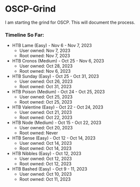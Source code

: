 # OSCP-Grind
I am starting the grind for OSCP. This will document the process. 

### Timeline So Far:
- HTB Lame (Easy) - Nov 6 - Nov 7, 2023
  - User owned: Nov 7, 2023
  - Root owned: Nov 7, 2023
- HTB Cronos (Medium) - Oct 25 - Nov 6, 2023
  - User owned: Oct 28, 2023
  - Root owned: Nov 6, 2023
- HTB Sunday (Easy) - Oct 25 - Oct 31, 2023
  - User owned: Oct 26, 2023
  - Root owned: Oct 31, 2023
- HTB Poison (Medium) - Oct 24 - Oct 25, 2023
  - User owned: Oct 25, 2023
  - Root owned: Oct 25, 2023
- HTB Valentine (Easy) - Oct 22 - Oct 24, 2023
  - User owned: Oct 21, 2023
  - Root owned: Oct 22, 2023
- HTB Node (Medium) - Oct 15 - Oct 22, 2023
  - User owned: Oct 20, 2023
  - Root owned: Never
- HTB Sense (Easy) - Oct 12 - Oct 14, 2023
  - User owned: Oct 14, 2023
  - Root owned: Oct 14, 2023
- HTB Nibbles (Easy) - Oct 12, 2023
  - User owned: Oct 12, 2023
  - Root owned: Oct 12, 2023
- HTB Bashed (Easy) - Oct 9 - 11, 2023
  - User owned: Oct 10, 2023
  - Root owned: Oct 11, 2023
